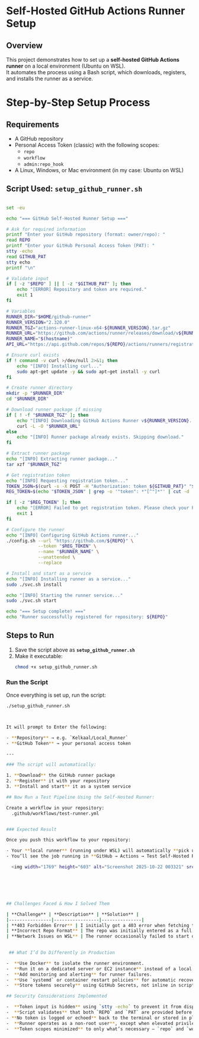 #  Self-Hosted GitHub Actions Runner Setup

## Overview
This project demonstrates how to set up a **self-hosted GitHub Actions runner** on a local environment (Ubuntu on WSL).  
It automates the process using a Bash script, which downloads, registers, and installs the runner as a service.

# Step-by-Step Setup Process


## Requirements

- A GitHub repository  
- Personal Access Token (classic) with the following scopes:  
  - `repo`  
  - `workflow`  
  - `admin:repo_hook`  
- A Linux, Windows, or Mac environment (in my case: Ubuntu on WSL)



## Script Used: `setup_github_runner.sh`

```sh

set -eu

echo "=== GitHub Self-Hosted Runner Setup ==="

# Ask for required information
printf "Enter your GitHub repository (format: owner/repo): "
read REPO
printf "Enter your GitHub Personal Access Token (PAT): "
stty -echo
read GITHUB_PAT
stty echo
printf "\n"

# Validate input
if [ -z "$REPO" ] || [ -z "$GITHUB_PAT" ]; then
    echo "[ERROR] Repository and token are required."
    exit 1
fi

# Variables
RUNNER_DIR="$HOME/github-runner"
RUNNER_VERSION="2.320.0"
RUNNER_TGZ="actions-runner-linux-x64-${RUNNER_VERSION}.tar.gz"
RUNNER_URL="https://github.com/actions/runner/releases/download/v${RUNNER_VERSION}/${RUNNER_TGZ}"
RUNNER_NAME="$(hostname)"
API_URL="https://api.github.com/repos/${REPO}/actions/runners/registration-token"

# Ensure curl exists
if ! command -v curl >/dev/null 2>&1; then
    echo "[INFO] Installing curl..."
    sudo apt-get update -y && sudo apt-get install -y curl
fi

# Create runner directory
mkdir -p "$RUNNER_DIR"
cd "$RUNNER_DIR"

# Download runner package if missing
if [ ! -f "$RUNNER_TGZ" ]; then
    echo "[INFO] Downloading GitHub Actions Runner v${RUNNER_VERSION}..."
    curl -L -O "$RUNNER_URL"
else
    echo "[INFO] Runner package already exists. Skipping download."
fi

# Extract runner package
echo "[INFO] Extracting runner package..."
tar xzf "$RUNNER_TGZ"

# Get registration token
echo "[INFO] Requesting registration token..."
TOKEN_JSON=$(curl -s -X POST -H "Authorization: token ${GITHUB_PAT}" "$API_URL")
REG_TOKEN=$(echo "$TOKEN_JSON" | grep -o '"token": *"[^"]*"' | cut -d '"' -f4)

if [ -z "$REG_TOKEN" ]; then
    echo "[ERROR] Failed to get registration token. Please check your PAT scopes and repository name."
    exit 1
fi

# Configure the runner
echo "[INFO] Configuring GitHub Actions runner..."
./config.sh --url "https://github.com/${REPO}" \
            --token "$REG_TOKEN" \
            --name "$RUNNER_NAME" \
            --unattended \
            --replace

# Install and start as a service
echo "[INFO] Installing runner as a service..."
sudo ./svc.sh install

echo "[INFO] Starting the runner service..."
sudo ./svc.sh start

echo "=== Setup complete! ==="
echo "Runner successfully registered for repository: ${REPO}"
```


##  Steps to Run

1. Save the script above as **`setup_github_runner.sh`**
2. Make it executable:
   ```bash
   chmod +x setup_github_runner.sh

###  Run the Script

Once everything is set up, run the script:

```bash
./setup_github_runner.sh



It will prompt to Enter the following:

- **Repository** → e.g. `Kelkaal/Local_Runner`  
- **GitHub Token** → your personal access token  

---

### The script will automatically:

1. **Download** the GitHub runner package  
2. **Register** it with your repository  
3. **Install and start** it as a system service

## Now Run a Test Pipeline Using the Self-Hosted Runner:

Create a workflow in your repository:
  .github/workflows/test-runner.yml


### Expected Result

Once you push this workflow to your repository:

- Your **local runner** (running under WSL) will automatically **pick up the job**.  
- You’ll see the job running in **GitHub → Actions → Test Self-Hosted Runner**.

  <img width="1769" height="603" alt="Screenshot 2025-10-22 003321" src="https://github.com/user-attachments/assets/31f53114-62cf-4ce5-94b0-23f3bf3e9c32" />






## Challenges Faced & How I Solved Them

| **Challenge** | **Description** | **Solution** |
|----------------|-----------------|---------------|
| **403 Forbidden Error** | I initially got a 403 error when fetching the registration token using my script. | Realized my Personal Access Token lacked the right scopes. Recreated a classic token with **repo**, **workflow**, and **admin:repo_hook** permissions. |
| **Incorrect Repo Format** | The repo was initially entered as a full URL (`https://github.com/Kelkaal/local_L_runner.git`) instead of the required `owner/repo` format. | Fixed it by using only `Kelkaal/local_L_runner`. |
| **Network Issues on WSL** | The runner occasionally failed to start due to WSL network settings. | Restarted WSL and confirmed connectivity before starting the service. |

 
 ## What I’d Do Differently in Production

-  **Use Docker** to isolate the runner environment.  
-  **Run it on a dedicated server or EC2 instance** instead of a local WSL machine.  
-  **Add monitoring and alerting** for runner failures.  
-  **Use `systemd` or container restart policies** for automatic recovery.  
-  **Store tokens securely** using GitHub Secrets, not inline in scripts.

## Security Considerations Implemented

-  **Token input is hidden** using `stty -echo` to prevent it from displaying in the terminal.  
-  **Script validates** that both `REPO` and `PAT` are provided before continuing.  
- **No token is logged or echoed** back to the terminal or stored in plain text.  
-  **Runner operates as a non-root user**, except when elevated privileges are required for service setup.  
-  **Token scopes minimized** to only what’s necessary — `repo` and `workflow`.
  







